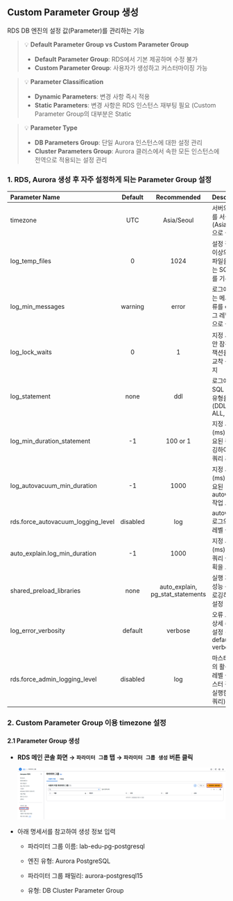 ## Custom Parameter Group 생성

RDS DB 엔진의 설정 값(Parameter)를 관리하는 기능

> 💡 **Default Parameter Group vs Custom Parameter Group**
> - **Default Parameter Group**: RDS에서 기본 제공하며 수정 불가  
> - **Custom Parameter Group**: 사용자가 생성하고 커스터마이징 가능  

> 💡 **Parameter Classification**
> - **Dynamic Parameters**: 변경 사항 즉시 적용  
> - **Static Parameters**: 변경 사항은 RDS 인스턴스 재부팅 필요 (Custom Parameter Group의 대부분은 Static 

> 💡 **Parameter Type**
> - **DB Parameters Group**: 단일 Aurora 인스턴스에 대한 설정 관리  
> - **Cluster Parameters Group**: Aurora 클러스에서 속한 모든 인스턴스에 전역으로 적용되는 설정 관리

### 1. RDS, Aurora 생성 후 자주 설정하게 되는 Parameter Group 설정

| Parameter Name                     | Default  |           Recommended            | Description                                                            |
| :--------------------------------- | :------: | :------------------------------: | :--------------------------------------------------------------------- |
| timezone                           |   UTC    |            Asia/Seoul            | 서버의 시간대를 서울 시간(Asia/Seoul)으로 설정                         |
| log_temp_files                     |    0     |               1024               | 설정 값(KB) 이상의 임시 파일을 사용하는 SQL 쿼리를 기록                |
| log_min_messages                   | warning  |              error               | 로그에 기록되는 메시지 종류를 error 로그 레벨 이상으로 설정            |
| log_lock_waits                     |    0     |                1                 | 지정 시간 동안 잠긴 트랜잭션을 로깅해 교착 상태 감지                   |
| log_statement                      |   none   |               ddl                | 로그에 남길 SQL 명령의 유형을 설정 (DDL, MOD, ALL, NONE)               |
| log_min_duration_statement         |    -1    |             100 or 1             | 지정 시간(ms) 이상 소요된 쿼리 로깅하여 느린 쿼리 추적                 |
| log_autovacuum_min_duration        |    -1    |               1000               | 지정 시간(ms) 이상 소요된 autovacuum 작업 로깅                         |
| rds.force_autovacuum_logging_level | disabled |               log                | autovacuum 로그의 로깅 레벨 설정                                       |
| auto_explain.log_min_duration      |    -1    |               1000               | 지정 시간(ms) 이상의 쿼리 실행 계획을 로깅                             |
| shared_preload_libraries           |   none   | auto_explain, pg_stat_statements | 실행 계획 및 성능 통계를 로깅하는 기능 설정                            |
| log_error_verbosity                | default  |             verbose              | 오류 로그의 상세 수준을 설정 (terse, default, verbose)                 |
| rds.force_admin_logging_level      | disabled |               log                | 마스터 사용자의 활동 로그 레벨 설정 (마스터 관리자가 실행한 모든 쿼리) |

### 2. Custom Parameter Group 이용 timezone 설정

#### 2.1 Parameter Group 생성

- **RDS 메인 콘솔 화면 → `파라미터 그룹` 탭 → `파라미터 그룹 생성` 버튼 클릭**

  ![alt text](./img/create_parameter_group_01.png)

- 아래 명세서를 참고하여 생성 정보 입력

  - 파라미터 그룹 이름: lab-edu-pg-postgresql

  - 엔진 유형: Aurora PostgreSQL

  - 파라미터 그룹 패밀리: aurora-postgresql15

  - 유형: DB Cluster Parameter Group






























































































<!-- ### 6. PostgreSQL Database, User 생성 및 권한 할당

- Cloud9 IDE 접속 → SQL Query Sample 파일 열기 (support_files/sql_query/initial_settings_db.sql) → 내용 복사 → 붙여넣기

    ```sql
    create database trip_advisor;
    create user "user" with password 'qwer1234';
    grant all privileges on database trip_advisor to "user";
    alter database trip_advisor owner to "user";
    ```

- 'user' 계정 활용 'trip_advisor' 접속 테스트

    ```bash
    psql –U user –d trip_advisor –h {RDS_AURORA_ENDPOINT}   # 앞에서 메모장에 저장한 RDS Aurora 엔드포인 정보 입력
    Password for user user: {RDS_AURORA_PASSWORD}       # 생성과정에 입력했던 패스워드 입력
    ``` -->
